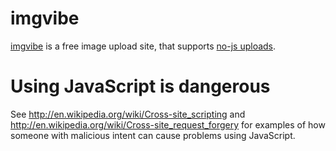 # imgvibe
[imgvibe](https://imgvibe.com/) is a free image upload site, that supports [no-js uploads](https://imgvibe.com/nojs/).

# Using JavaScript is dangerous
See http://en.wikipedia.org/wiki/Cross-site_scripting and http://en.wikipedia.org/wiki/Cross-site_request_forgery for examples of how someone with malicious intent can cause problems using JavaScript.

